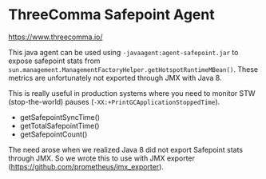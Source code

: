 # ThreeComma Safepoint Agent
https://www.threecomma.io/

This java agent can be used using `-javaagent:agent-safepoint.jar` to expose safepoint stats from `sun.management.ManagementFactoryHelper.getHotspotRuntimeMBean()`. These metrics are unfortunately not exported through JMX with Java 8.

This is really useful in production systems where you need to monitor STW (stop-the-world) pauses (`-XX:+PrintGCApplicationStoppedTime`).

* getSafepointSyncTime()
* getTotalSafepointTime()
* getSafepointCount()

The need arose when we realized Java 8 did not export Safepoint stats through JMX. So we wrote this to use with JMX exporter (https://github.com/prometheus/jmx_exporter).
